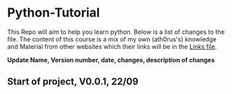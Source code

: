 # Python-Tutorial
This Repo will aim to help you learn python. Below is a list of changes to the file. The content of this course is a mix of my own (ath0rus's) knowledge and Material from other websites which their links will be in the [Links file](Links.md).


**Update Name, Version number, date, changes, description of changes**

## Start of project, V0.0.1, 22/09
